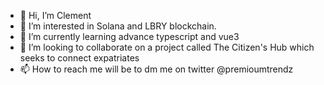 - 👋 Hi, I’m Clement
- 👀 I’m interested in Solana and LBRY blockchain. 
- 🌱 I’m currently learning advance typescript and vue3
- 💞️ I’m looking to collaborate on a project called The Citizen's Hub which seeks to connect expatriates
- 📫 How to reach me will be to dm me on twitter @premioumtrendz

<!---
ceoger/ceoger is a ✨ special ✨ repository because its `README.md` (this file) appears on your GitHub profile.
You can click the Preview link to take a look at your changes.
--->
